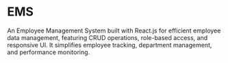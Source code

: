 # EMS
An Employee Management System built with React.js for efficient employee data management, featuring CRUD operations, role-based access, and responsive UI. It simplifies employee tracking, department management, and performance monitoring.
